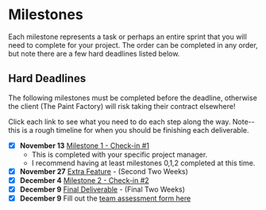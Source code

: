# Milestones

Each milestone represents a task or perhaps an entire sprint that you will need to complete for your project. The order can be completed in any order, but note there are a few hard deadlines listed below.

## Hard Deadlines 

The following milestones must be completed before the deadline, otherwise the client (The Paint Factory) will risk taking their contract elsewhere!


Click each link to see what you need to do each step along the way. Note--this is a rough timeline for when you should be finishing each deliverable.

- [x] **November 13** [Milestone 1 - Check-in #1](./4/README.md) 
	- This is completed with your specific project manager.
	- I recommend having at least milestones 0,1,2 completed at this time.
- [x] **November 27** [Extra Feature](extrafeature.md) - (Second Two Weeks)
- [x] **December 4** [Milestone 2 - Check-in #2](./milestones/5_5/README.md) 
- [x] **December 9** [Final Deliverable](FinalDeliverable.md) - (Final Two Weeks)
- [x] **December 9** Fill out the [team assessment form here](https://forms.gle/FwujAEQoQnAT4x6K7)
